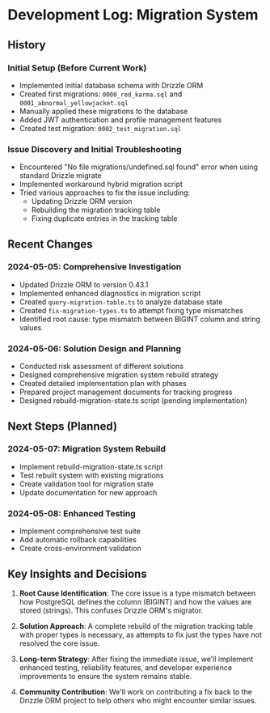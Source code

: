 # Development Log: Migration System

## History

### Initial Setup (Before Current Work)
- Implemented initial database schema with Drizzle ORM
- Created first migrations: `0000_red_karma.sql` and `0001_abnormal_yellowjacket.sql`
- Manually applied these migrations to the database
- Added JWT authentication and profile management features
- Created test migration: `0002_test_migration.sql`

### Issue Discovery and Initial Troubleshooting
- Encountered "No file migrations/undefined.sql found" error when using standard Drizzle migrate
- Implemented workaround hybrid migration script
- Tried various approaches to fix the issue including:
  - Updating Drizzle ORM version
  - Rebuilding the migration tracking table
  - Fixing duplicate entries in the tracking table

## Recent Changes

### 2024-05-05: Comprehensive Investigation
- Updated Drizzle ORM to version 0.43.1
- Implemented enhanced diagnostics in migration script
- Created `query-migration-table.ts` to analyze database state
- Created `fix-migration-types.ts` to attempt fixing type mismatches
- Identified root cause: type mismatch between BIGINT column and string values

### 2024-05-06: Solution Design and Planning
- Conducted risk assessment of different solutions
- Designed comprehensive migration system rebuild strategy
- Created detailed implementation plan with phases
- Prepared project management documents for tracking progress
- Designed rebuild-migration-state.ts script (pending implementation)

## Next Steps (Planned)

### 2024-05-07: Migration System Rebuild
- Implement rebuild-migration-state.ts script
- Test rebuilt system with existing migrations
- Create validation tool for migration state
- Update documentation for new approach

### 2024-05-08: Enhanced Testing
- Implement comprehensive test suite
- Add automatic rollback capabilities
- Create cross-environment validation

## Key Insights and Decisions

1. **Root Cause Identification**: The core issue is a type mismatch between how PostgreSQL defines the column (BIGINT) and how the values are stored (strings). This confuses Drizzle ORM's migrator.

2. **Solution Approach**: A complete rebuild of the migration tracking table with proper types is necessary, as attempts to fix just the types have not resolved the core issue.

3. **Long-term Strategy**: After fixing the immediate issue, we'll implement enhanced testing, reliability features, and developer experience improvements to ensure the system remains stable.

4. **Community Contribution**: We'll work on contributing a fix back to the Drizzle ORM project to help others who might encounter similar issues. 
